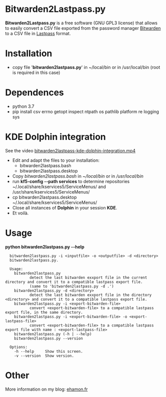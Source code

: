 # Bitwarden2Lastpass.py

**Bitwarden2Lastpass.py** is a free software (GNU GPL3 license) that allows to easily convert a CSV file exported from the password manager [Bitwarden](https://vault.bitwarden.com/) to a CSV file in [Lastpass](https://lastpass.com/) format.

# Installation
* copy file '**bitwarden2lastpass.py**' in ~/local/bin or in /usr/local/bin (root is required in this case)

# Dependences

* python 3.7
* pip install csv errno getopt inspect ntpath os pathlib platform re logging sys


# KDE Dolphin integration

See the video [bitwarden2lastpass-kde-dolphin-integration.mp4](https://youtu.be/pdnUDLsNxMc)

* Edit and adapt the files to your installation:
  * bitwarden2lastpass.bash
  * bitwarden2lastpass.desktop
* Copy *bitwarden2lastpass.bash* in *~/local/bin* or in */usr/local/bin*
* run **kf5-config --path services** to determine repositories
      ~/.local/share/kservices5/ServiceMenus/
    and
      /usr/share/kservices5/ServiceMenus/
* cp bitwarden2lastpass.desktop ~/.local/share/kservices5/ServiceMenus/
* Close all instances of **Dolphin** in your session **KDE**.
* Et voilà.


# Usage

  **python bitwarden2lastpass.py --help**

```
  bitwarden2lastpass.py -i <inputfile> -o <outputfile> -d <directory>
  bitwarden2lastpass.py.

  Usage:
    bitwarden2lastpass.py
           detect the last bitwarden exxport file in the current directory and convert it to a compatible lastpass export file.
           (same to 'bitwarden2lastpass.py -d .')
    bitwarden2lastpass.py -d <directory>
           detect the last bitwarden exxport file in the directory <directory> and convert it to a compatible lastpass export file.
    bitwarden2lastpass.py -i <export-bitwarden-file>
           convert <export-bitwarden-file> to a compatible lastpass export file, in the same directory.
    bitwarden2lastpass.py -i <export-bitwarden-file> -o <export-lastpass-file>
           convert <export-bitwarden-file> to a compatible lastpass export file with name : <export-lastpass-file>
    bitwarden2lastpass.py (-h | --help)
    bitwarden2lastpass.py --version

  Options:
    -h --help     Show this screen.
    -v --version  Show version.

```


# Other

More information on my blog: [ehamon.fr](https://ehamon.fr/posts/20181209/bitwarden2lastpass-un-convertisseur-csv-de-bitwarden-vers-lastpass/)
